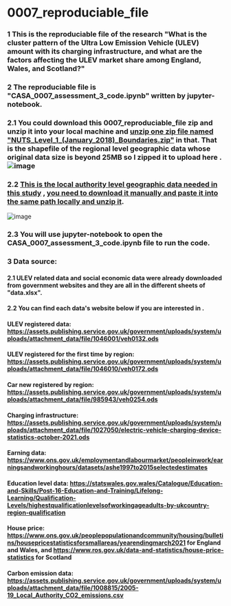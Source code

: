 # 0007_reproduciable_file
### 1 This is the reproduciable file of the research "What is the cluster pattern of the Ultra Low Emission Vehicle (ULEV) amount with its charging infrastructure, and what are the factors affecting the ULEV market share among England, Wales, and Scotland?"


### 2 The reproduciable file is "CASA_0007_assessment_3_code.ipynb" written by jupyter-notebook.
### 2.1 You could download this 0007_reproduciable_file zip and unzip it into your local machine and <ins>unzip one zip file named "NUTS_Level_1_(January_2018)_Boundaries.zip"</ins> in that. That is the shapefile of the regional level geographic data whose original data size is beyond 25MB so I zipped it to upload here . ![image](https://user-images.githubusercontent.com/91874485/149977399-4a9f9630-be18-4848-9a8e-bdef0a74f8c5.png)

### 2.2 [This is the local authority level geographic data needed in this study](https://geoportal.statistics.gov.uk/datasets/ons::local-authority-districts-may-2021-uk-bfe/about) , <ins>you need to download it manually and paste it into the same path locally and unzip it</ins>.
![image](https://user-images.githubusercontent.com/91874485/149977634-1aa805c8-cd14-49ca-93ce-5c11d4d72b99.png)

### 2.3 You will use jupyter-notebook to open the CASA_0007_assessment_3_code.ipynb file to run the code.


### 3 Data source:  
#### 2.1 ULEV related data and social economic data were already downloaded from government websites and they are all in the different sheets of "data.xlsx".
#### 2.2 You can find each data's website below if you are interested in .

#### ULEV registered data: https://assets.publishing.service.gov.uk/government/uploads/system/uploads/attachment_data/file/1046001/veh0132.ods
#### ULEV registered for the first time by region: https://assets.publishing.service.gov.uk/government/uploads/system/uploads/attachment_data/file/1046010/veh0172.ods
#### Car new registered by region: https://assets.publishing.service.gov.uk/government/uploads/system/uploads/attachment_data/file/985943/veh0254.ods  
#### Charging infrastructure: https://assets.publishing.service.gov.uk/government/uploads/system/uploads/attachment_data/file/1027050/electric-vehicle-charging-device-statistics-october-2021.ods

#### Earning data: https://www.ons.gov.uk/employmentandlabourmarket/peopleinwork/earningsandworkinghours/datasets/ashe1997to2015selectedestimates
#### Education level data: https://statswales.gov.wales/Catalogue/Education-and-Skills/Post-16-Education-and-Training/Lifelong-Learning/Qualification-Levels/highestqualificationlevelsofworkingageadults-by-ukcountry-region-qualification
#### House price: https://www.ons.gov.uk/peoplepopulationandcommunity/housing/bulletins/housepricestatisticsforsmallareas/yearendingmarch2021 for England and Wales, and https://www.ros.gov.uk/data-and-statistics/house-price-statistics for Scotland
#### Carbon emission data: https://assets.publishing.service.gov.uk/government/uploads/system/uploads/attachment_data/file/1008815/2005-19_Local_Authority_CO2_emissions.csv





